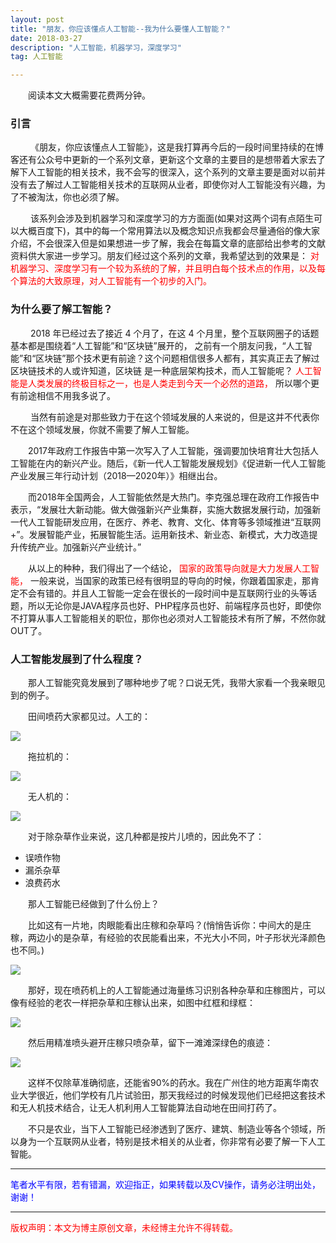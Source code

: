 ```yaml
---
layout: post
title: "朋友，你应该懂点人工智能--我为什么要懂人工智能？"
date: 2018-03-27
description: "人工智能，机器学习，深度学习"
tag: 人工智能

---
```


&emsp;&emsp;阅读本文大概需要花费两分钟。

### 引言

&emsp;&emsp; 《朋友，你应该懂点人工智能》，这是我打算再今后的一段时间里持续的在博客还有公众号中更新的一个系列文章，更新这个文章的主要目的是想带着大家去了解下人工智能的相关技术，我不会写的很深入，这个系列的文章主要是面对以前并没有去了解过人工智能相关技术的互联网从业者，即使你对人工智能没有兴趣，为了不被淘汰，你也必须了解。

&emsp;&emsp; 该系列会涉及到机器学习和深度学习的方方面面(如果对这两个词有点陌生可以大概百度下)，其中的每一个常用算法以及概念知识点我都会尽量通俗的像大家介绍，不会很深入但是如果想进一步了解，我会在每篇文章的底部给出参考的文献资料供大家进一步学习。朋友们经过这个系列的文章，我希望达到的效果是：<font color="red"> 对机器学习、深度学习有一个较为系统的了解，并且明白每个技术点的作用，以及每个算法的大致原理，对人工智能有一个初步的入门。</font>

### 为什么要了解工智能？

&emsp;&emsp; 2018 年已经过去了接近 4 个月了，在这 4 个月里，整个互联网圈子的话题基本都是围绕着“人工智能”和“区块链”展开的，
之前有一个朋友问我，“人工智能”和“区块链”那个技术更有前途？这个问题相信很多人都有，其实真正去了解过区块链技术的人或许知道，区块链
是一种底层架构技术，而人工智能呢？<font color="red"> 人工智能是人类发展的终极目标之一，也是人类走到今天一个必然的道路，</font> 所以哪个更有前途相信不用我多说了。

&emsp;&emsp; 当然有前途是对那些致力于在这个领域发展的人来说的，但是这并不代表你不在这个领域发展，你就不需要了解人工智能。

&emsp;&emsp;2017年政府工作报告中第一次写入了人工智能，强调要加快培育壮大包括人工智能在内的新兴产业。随后，《新一代人工智能发展规划》《促进新一代人工智能产业发展三年行动计划（2018—2020年）》相继出台。

&emsp;&emsp;而2018年全国两会，人工智能依然是大热门。李克强总理在政府工作报告中表示，“发展壮大新动能。做大做强新兴产业集群，实施大数据发展行动，加强新一代人工智能研发应用，在医疗、养老、教育、文化、体育等多领域推进“互联网+”。发展智能产业，拓展智能生活。运用新技术、新业态、新模式，大力改造提升传统产业。加强新兴产业统计。”

&emsp;&emsp;从以上的种种，我们得出了一个结论，<font color="red"> 国家的政策导向就是大力发展人工智能，</font> 一般来说，当国家的政策已经有很明显的导向的时候，你跟着国家走，那肯定不会有错的。并且人工智能一定会在很长的一段时间中是互联网行业的头等话题，所以无论你是JAVA程序员也好、PHP程序员也好、前端程序员也好，即使你不打算从事人工智能相关的职位，那你也必须对人工智能技术有所了解，不然你就OUT了。

### 人工智能发展到了什么程度？

&emsp;&emsp;那人工智能究竟发展到了哪种地步了呢？口说无凭，我带大家看一个我亲眼见到的例子。

&emsp;&emsp;田间喷药大家都见过。人工的：

![](http://ww1.sinaimg.cn/large/006CsMmSgy1fpr6x1hilgj30dw09ajs2.jpg)

&emsp;&emsp;拖拉机的：

![](http://ww1.sinaimg.cn/large/006CsMmSgy1fpr6x1i51vj30k00dcdhm.jpg)

&emsp;&emsp;无人机的：

![](http://ww1.sinaimg.cn/large/006CsMmSgy1fpr6x1i1ycj30k00e80uc.jpg)

&emsp;&emsp;对于除杂草作业来说，这几种都是按片儿喷的，因此免不了：
- 误喷作物
- 漏杀杂草
- 浪费药水

&emsp;&emsp;那人工智能已经做到了什么份上？

&emsp;&emsp;比如这有一片地，肉眼能看出庄稼和杂草吗？(悄悄告诉你：中间大的是庄稼，两边小的是杂草，有经验的农民能看出来，不光大小不同，叶子形状光泽颜色也不同。)

![](http://ww1.sinaimg.cn/large/006CsMmSgy1fpr74nwlrsj30hu0q2mzp.jpg)

&emsp;&emsp;那好，现在喷药机上的人工智能通过海量练习识别各种杂草和庄稼图片，可以像有经验的老农一样把杂草和庄稼认出来，如图中红框和绿框：

![](http://ww1.sinaimg.cn/large/006CsMmSgy1fpr786md3lj30he0ps410.jpg)

&emsp;&emsp;然后用精准喷头避开庄稼只喷杂草，留下一滩滩深绿色的痕迹：

![](http://ww1.sinaimg.cn/large/006CsMmSgy1fpr79qmjf2j30k00qo0yp.jpg)

&emsp;&emsp;这样不仅除草准确彻底，还能省90%的药水。我在广州住的地方距离华南农业大学很近，他们学校有几片试验田，那天我经过的时候发现他们已经把这套技术和无人机技术结合，让无人机利用人工智能算法自动地在田间打药了。

&emsp;&emsp;不只是农业，当下人工智能已经渗透到了医疗、建筑、制造业等各个领域，所以身为一个互联网从业者，特别是技术相关的从业者，你非常有必要了解一下人工智能。

----------
<font color="blue">笔者水平有限，若有错漏，欢迎指正，如果转载以及CV操作，请务必注明出处，谢谢！</font>


----------


<font color="red">版权声明：本文为博主原创文章，未经博主允许不得转载。</font>
